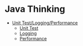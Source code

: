 # Java Thinking

- [Unit Test/Logging/Performance](unittest-logging-performance.md)
  - [Unit Test](unittest-logging-performance.md#Unit-Test)
  - [Logging](unittest-logging-performanc.md#logging)
  - [Performance](unittest-logging-performance.md#performance)
